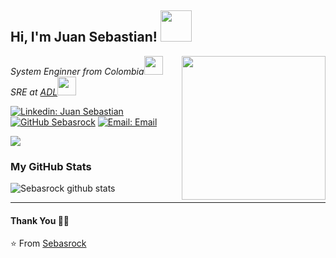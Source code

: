 <h2>Hi, I'm Juan Sebastian!  <img src="https://media.giphy.com/media/VgCDAzcKvsR6OM0uWg/giphy.gif" width="50"></h2> 
<img align='right' src="https://user-images.githubusercontent.com/7756615/88471594-ca410680-ced0-11ea-82ad-30fbd1c4a504.png" width="230">
<p><em>System Enginner from Colombia</a><img src="https://media.giphy.com/media/fYSnHlufseco8Fh93Z/giphy.gif" width="30"></br>SRE at <a href="https://github.com/avaldigitallabs">ADL</a><img src="https://media.giphy.com/media/WUlplcMpOCEmTGBtBW/giphy.gif" width="30"> 
</em></p>

[![Linkedin: Juan Sebastian](https://img.shields.io/badge/-Juan_Sebastian-blue?style=flat-square&logo=Linkedin&logoColor=white&link=https://www.linkedin.com/in/juan-sebastian-sanchez-castillo-55865035/)](https://www.linkedin.com/in/juan-sebastian-sanchez-castillo-55865035/)
[![GitHub Sebasrock](https://img.shields.io/github/followers/sebasrock?label=follow&style=social)](https://github.com/sebasrock)
[![Email: Email](https://img.shields.io/badge/sebastiansanchez88@gmail.com-D14836?style=flat-square&logo=gmail&logoColor=white)](mailto:sebastiansanchez88@gmail.com)

<img src="https://user-images.githubusercontent.com/7756615/88471522-12abf480-ced0-11ea-8c54-15a2b7f83079.png">

### My GitHub Stats

![Sebasrock github stats](https://github-readme-stats.vercel.app/api?username=sebasrock&show_icons=true&title_color=fff&icon_color=79ff97&text_color=9f9f9f&bg_color=151515)


***********************************

#### Thank You 🙏🏼

⭐️ From [Sebasrock](https://github.com/sebasrock)
